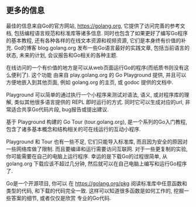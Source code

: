 ## 更多的信息

最佳的信息来自Go的官方网站, https://golang.org, 它提供了访问完善的参考文档, 包括编程语言规范和标准库等诸多信息. 同时也包含了如果更好了编写Go程序的基本教程, 还有各种各样的在线文本资源和视频资源, 它们是本身终有价值的补充. Go的博客 blog.golang.org 发布一些Go语言最好的实践文章, 包括当前语言的状态, 未来的计划, 会议报告和Go相关的各种主题.

在线访问的一个有价值的地方是可以从web页面运行Go的程序(而纸质书则没有这么便利了). 这个功能 由来自 play.golang.org 的 Go Playground 提供, 并且可以方便地嵌入到其他页面, 例如 golang.org 的主页, 或 godoc 提供的文档中.

Playground 可以简单的通过执行一个小程序来测试对语法, 语义, 或对程序库的理解, 类似其他很多语言提供的 REPL 即时运行的方式. 同时它可以生成对应的url, 非常适合共享Go代码片段, bug报告或提出建议.

基于 Playground 构建的 Go Tour (tour.golang.org), 是一个系列的Go入门教程, 包含了诸多基本概念和结构相关的可在线运行的互动小程序.

Playground 和 Tour 也有一些不足, 它们只能导入标准库, 而且因为安全的原因对一些网络库做了限制. 而且要编译和运行需要访问互联网. 对于一些更复制的实验, 你可能需要在自己的电脑上运行程序. 幸运的是下载Go的过程很简单, 从 golang.org 下载应该不超过几分钟, 然后就可以在自己电脑上编写和运行Go程序了.

Go是一个开源项目, 你可以 在 https://golang.org/pkg 阅读标准库中任意函数和类型的代码, 和下载的代码完全一致. 这样可以知道很多函数是如何工作的, 挖掘一些答案的细节, 或者仅仅是欣赏 专业的Go代码.

